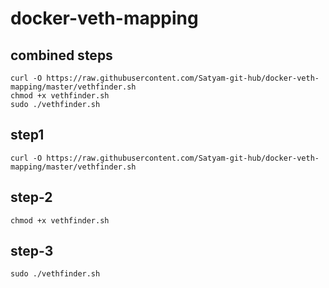 # docker-veth-mapping
## combined steps

```
curl -O https://raw.githubusercontent.com/Satyam-git-hub/docker-veth-mapping/master/vethfinder.sh             
chmod +x vethfinder.sh
sudo ./vethfinder.sh

```
## step1

```
curl -O https://raw.githubusercontent.com/Satyam-git-hub/docker-veth-mapping/master/vethfinder.sh             
```

## step-2

```
chmod +x vethfinder.sh
```

## step-3

```
sudo ./vethfinder.sh
```

